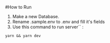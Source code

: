 #How to Run

1. Make a new Database. 
2. Rename .sample.env to .env and fill it's fields
3. Use this command to run server`` :

```
yarn && yarn dev
```
